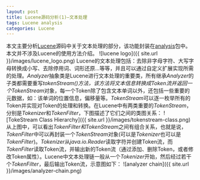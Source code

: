 ```yaml
---
layout: post
title: Lucene源码分析(1)—文本处理
tags: Lucene analysis
categories: Lucene
---
```

本文主要分析[Lucene](http://lucene.apache.org/)源码中关于文本处理的部分，该功能封装在[analysis](http://www.docjar.com/docs/api/org/apache/lucene/analysis/package-index.html)包中。本文并不涉及Lucene的使用方法介绍。
![lucene logo]({{ site.url }}/images/lucene_logo.png)
Lucene的文本处理包括：去除非字母字符、大写字母转换成小写、去除停用词、词形还原...等等，并且可以通过自定义扩展实现所需的处理。*Analyzer*抽象类是Lucene进行文本处理的重要类，所有继承*Analyzer*的子类都需要重写*tokenStream()*方法，该方法将文本信息转换成Token流并返回一个*TokenStream*对象，每一个Token除了包含文本单词以外，还包括一些重要的元数据，如：该单词的位置信息，偏移量等。*TokenStream*可以逐一枚举所有的Token并实现对Token的处理和转换。在Lucene中有两类重要的*TokenStream*，分别是*Tokenizer*和*TokenFilter*，下图描述了它们之间的类图关系：
![TokeStream Class Hierarchy]({{ site.url }}/images/tokenstream-class.png)
从上图中，可以看出*TokenFilter和TokenStream*之间有组合关系，也就是说，*TokenFilter*中可以再封装一个*TokenStream*对象(可以是*Tokenizer*也可以是*TokenFilter*)。*Tokenizer*从*java.io.Reader*读取字符并创建Token流，而*TokenFilter*读取Token流，并输出新的Token流（通过添加、删除Token，或者修改Token属性）。Lucene中文本处理链一般从一个*Tokenizer*开始，然后经过若干个*TokenFilter*，最后输出Token流，示意图如下：
![analyzer chain]({{ site.url }}/images/analyzer-chain.png)

